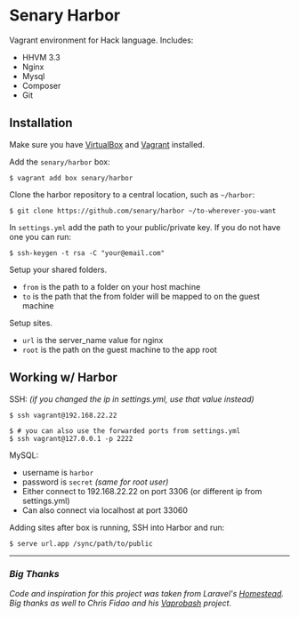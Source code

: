 # Senary Harbor

Vagrant environment for Hack language. Includes:

- HHVM 3.3
- Nginx
- Mysql
- Composer
- Git


## Installation

Make sure you have [VirtualBox](https://www.virtualbox.org/) and [Vagrant](http://www.vagrantup.com/) installed.

Add the `senary/harbor` box:

    $ vagrant add box senary/harbor


Clone the harbor repository to a central location, such as `~/harbor`:

    $ git clone https://github.com/senary/harbor ~/to-wherever-you-want

In `settings.yml` add the path to your public/private key. If you do not have one you can run:

    $ ssh-keygen -t rsa -C "your@email.com"

Setup your shared folders.
- `from` is the path to a folder on your host machine
- `to` is the path that the from folder will be mapped to on the guest machine

Setup sites.
- `url` is the server_name value for nginx
- `root` is the path on the guest machine to the app root


## Working w/ Harbor

SSH: *(if you changed the ip in settings.yml, use that value instead)*

    $ ssh vagrant@192.168.22.22

    $ # you can also use the forwarded ports from settings.yml
    $ ssh vagrant@127.0.0.1 -p 2222


MySQL:
- username is `harbor`
- password is `secret` *(same for root user)*
- Either connect to 192.168.22.22 on port 3306 (or different ip from settings.yml)
- Can also connect via localhost at port 33060

Adding sites after box is running, SSH into Harbor and run:

    $ serve url.app /sync/path/to/public

----------------------------------------------------------------------------

### *Big Thanks*

*Code and inspiration for this project was taken from Laravel's [Homestead](https://github.com/laravel/homestead).
Big thanks as well to Chris Fidao and his [Vaprobash](https://github.com/fideloper/vaprobash) project.*

